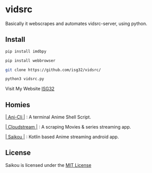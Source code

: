 # vidsrc
Basically it webscrapes and automates vidsrc-server, using python.

## Install

```sh
pip install imdbpy

pip install webbrowser

git clone https://github.com/isg32/vidsrc/

python3 vidsrc.py
```
Visit My Website [ ISG32 ](isg32.github.io/Home)

## Homies

[| Ani-Cli |](https://github.com/pystardust/ani-cli) : A terminal Anime Shell Script.

[| Cloudstream |](https://github.com/recloudstream/cloudstream) : A scraping Movies & series streaming app.

[| Saikou |](https://github.com/saikou-app/saikou) : Kotlin based Anime streaming android app.

## License

Saikou is licensed under the [MIT License](LICENSE)
